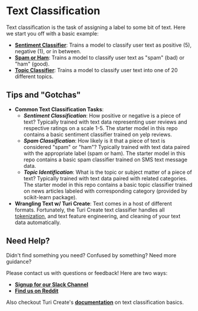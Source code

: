 # Text Classification
Text classification is the task of assigning a label to some bit of text. Here
 we start you off with a basic example:
 
- [**Sentiment Classifier**](https://colab.research.google.com/github/skafos/colab-example-models/blob/master/TextClassification/sentiment_classifier.ipynb):
  Trains a model to classify user text as positive (5), negative (1), or in between.
- [**Spam or Ham**](https://colab.research.google.com/github/skafos/colab-example-models/blob/master/TextClassification/spam_or_ham.ipynb):
 Trains a model to classify user text as "spam" (bad) or "ham" (good).
- [**Topic Classifier**](https://colab.research.google.com/github/skafos/colab-example-models/blob/master/TextClassification/topic_classifier.ipynb):
 Trains a model to classify user text into one of 20 different topics.
 
## Tips and "Gotchas"
 -  **Common Text Classification Tasks**:
     -  ***Sentiment Classification***: How positive or negative is a piece of text? Typically trained with text data 
     representing user reviews and respective ratings on a scale 1-5. The starter model in this repo contains a basic 
     sentiment classifier trained on yelp reviews.
    -  ***Spam Classification***: How likely is it that a piece of text is considered "spam" or "ham"? Typically trained with 
    text data paired with the appropriate label (spam or ham). The starter model in this repo contains a basic spam classifier
    trained on SMS text message data.
    -  ***Topic Identification***: What is the topic or subject matter of a piece of text? Typically trained with text 
    data paired with related categories. The starter model in this repo contains a basic topic classifier trained on
    news articles labeled with corresponding category (provided by scikit-learn package). 
- **Wrangling Text w/ Turi Create**: Text comes in a host of different formats. Fortunately, the Turi Create text 
classifier handles all [tokenization](https://nlp.stanford.edu/IR-book/html/htmledition/tokenization-1.html), 
and text feature engineering, and cleaning of your text data automatically.


## Need Help?
Didn't find something you need? Confused by something? Need more guidance?

Please contact us with questions or feedback! Here are two ways:

-  [**Signup for our Slack Channel**](https://join.slack.com/t/metismachine-skafos/shared_invite/enQtNTAxMzEwOTk2NzA5LThjMmMyY2JkNTkwNDQ1YjgyYjFiY2MyMjRkMzYyM2E4MjUxNTJmYmQyODVhZWM2MjQwMjE5ZGM1Y2YwN2M5ODI)
-  [**Find us on Reddit**](https://reddit.com/r/skafos)

Also checkout Turi Create's [**documentation**](https://apple.github.io/turicreate/docs/userguide/text_classifier/) on
 text classification basics.
 